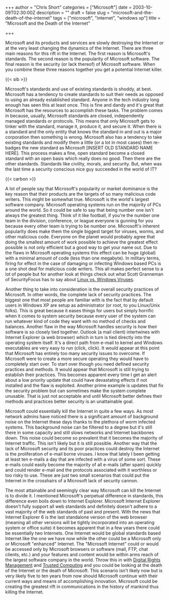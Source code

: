 +++
author = "Chris Short"
categories = ["Microsoft"]
date = 2003-10-09T02:30:00Z
description = ""
draft = false
slug = "microsoft-and-the-death-of-the-internet"
tags = ["microsoft", "internet", "windows xp"]
title = "Microsoft and the Death of the Internet"

+++

Microsoft and its products and services are slowly destroying the Internet or at the very least changing the dynamics of the Internet. There are three main reasons for this rift in the Internet. The first reason is Microsoft's standards. The second reason is the popularity of Microsoft software. The final reason is the security (or lack thereof) of Microsoft software. When you combine these three reasons together you get a potential Internet killer.

{{< sib >}}

Microsoft's standards and use of existing standards is shoddy, at best. Microsoft has a tendency to create standards to suit their needs as opposed to using an already established standard. Anyone in the tech industry long enough has seen this at least once. This is fine and dandy and it's great that Microsoft has the resources to accomplish these tasks. The problem comes in because, usually, Microsoft standards are closed, independently managed standards or protocols. This means that only Microsoft gets to tinker with the standard, manage it, produce it, and secure it. When there is a standard and the only entity that knows the standard in and out is a major corporation then something is wrong. Microsoft also has a tendency to take existing standards and modify them a little (or a lot in most cases) then re-badges the new standard as Microsoft [INSERT OLD STANDARD NAME HERE]. This process makes a fine, open standard become a closed standard with an open basis which really does no good. Then there are the other standards. Standards like civility, morals, and security. But, when was the last time a security conscious nice guy succeeded in the world of IT?

{{< carbon >}}

A lot of people say that Microsoft's popularity or market dominance is the key reason that their products are the targets of so many malicious code writers. This might be somewhat true. Microsoft is the world's largest software company. Microsoft operating systems run on the majority of PCs around the world. So it could be safe to say that being number one isn't always the greatest thing. Think of it like football, if you're the number one team in the division, conference, or league everyone is gunning for you because every other team is trying to be number one. Microsoft's inherent popularity does make them the single biggest target for viruses, worms, and other malicious code. Everyone on the planet would probably agree that doing the smallest amount of work possible to achieve the greatest effect possible is not only efficient but a good way to get your name out. Due to the flaws in Microsoft operating systems this effect can be huge (global) with a minimal amount of code (less than one megabyte). In military terms, firing for effect in the case of damaging or infecting Windows based PCs is a one shot deal for malicious code writers. This all makes perfect sense to a lot of people but for another look at things check out what Scott Granneman of SecurityFocus has to say about [Linux vs. Windows Viruses](http://www.theregister.co.uk/2003/10/06/linux_vs_windows_viruses/).

Another thing to take into consideration is the overall security practices of Microsoft. In other words, the complete lack of security practices. The biggest one that most people are familiar with is the fact that by default users in Windows XP are setup as administrator (or root, to you Linux/Unix folks). This is great because it eases things for users but simply horrific when it comes to system security because every user of the system can run whatever kind of code they want with no method of checks and balances. Another flaw in the way Microsoft handles security is how their software is so closely tied together. Outlook (a mail client) intertwines with Internet Explorer (a web browser) which in turn is tied directly into the operating system itself. It's a direct path from e-mail to kernel and Windows executables are very easy to run (click, click). It would appear at this point that Microsoft has entirely too many security issues to overcome. If Microsoft were to create a more secure operating they would have to completely start over. To start over though you need defined security practices and methods. It would appear that Microsoft is still trying to establish their practices. This becomes apparent every time I get an alert about a low priority update that could have devastating effects if not installed and the flaw is exploited. Another prime example is updates that fix the security problem but can sometimes make the system complete unusable. That is just not acceptable and until Microsoft better defines their methods and practices better security is an unattainable goal.

Microsoft could essentially kill the Internet in quite a few ways. As most network admins have noticed there is a significant amount of background noise on the Internet these days thanks to the plethora of worm infected systems. This background noise can be filtered to a degree but it's still there in some capacity and still slows networks and Internet backbones down. This noise could become so prevalent that it becomes the majority of Internet traffic. This isn't likely but it is still possible. Another way that the lack of Microsoft security and its poor practices could destroy the Internet is the proliferation of e-mail borne viruses. I know that lately I been getting at least ten e-mails a day that are infected with a virus of some sort. These e-mails could easily become the majority of all e-mails (after spam) quickly and could render e-mail and the protocols associated with it worthless or too risky to use. These are just two small scenarios that could put the Internet in the crosshairs of a Microsoft lack of security cannon.

The most attainable and seemingly clear way Microsoft can kill the Internet is to divide it. I mentioned Microsoft's perpetual difference in standards, this difference even boils down to Internet Explorer. Microsoft Internet Explorer doesn't fully support all web standards and definitely doesn't adhere to a vast majority of the web standards of past and present. With the news that Internet Explorer 6 is the last standalone version of the web browser (meaning all other versions will be tightly incorporated into an operating system or office suite) it becomes apparent that in a few years there could be essentially two Internets. One Internet would be global standards based Internet like the one we have now while the other could be a Microsoft only or Microsoft "enhanced" Internet. The "Microsoft Internet" could or would be accessed only by Microsoft browsers or software (mail, FTP, chat clients, etc.) and your features and content would be within arms reach of the largest software company in the world. Throw this in with [Digital Rights Management](https://www.google.com/search?q=digital+rights+management&gws_rd=ssl) and [Trusted Computing](https://www.google.com/search?q=trusted+computing&gws_rd=ssl) and you could be looking at the death of the Internet or the death of Microsoft. This scenario isn't likely now but is very likely five to ten years from now should Microsoft continue with their current ways and means of accomplishing innovation. Microsoft could be creating the greatest rift in communications in the history of mankind thus killing the Internet.


